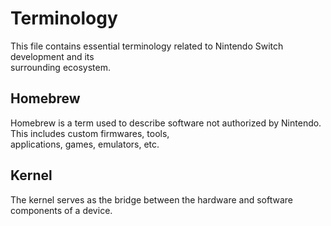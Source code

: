 # Terminology

This file contains essential terminology related to Nintendo Switch development and its<br /> 
surrounding ecosystem.

## Homebrew
Homebrew is a term used to describe software not authorized by Nintendo. This includes custom firmwares, tools,
<br />
 applications, games, emulators, etc.

## Kernel
The kernel serves as the bridge between the hardware and software components of a device.